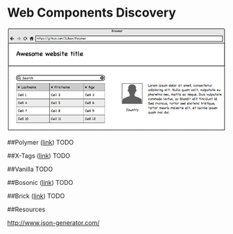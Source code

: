 Web Components Discovery
========================

![Wireframe](./wireframe.png)

##Polymer ([link](https://www.polymer-project.org/))
TODO

##X-Tags ([link](http://www.x-tags.org/))
TODO

##Vanilla
TODO

##Bosonic ([link](http://bosonic.github.io/))
TODO

##Brick ([link](http://mozbrick.github.io/))
TODO

##Resources

http://www.json-generator.com/
